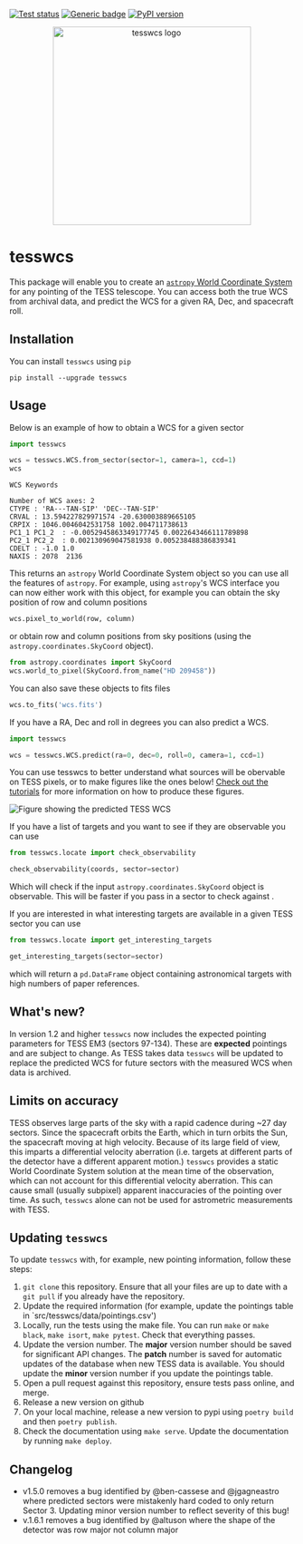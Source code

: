 <a href="https://github.com/tessgi/tesswcs/actions/workflows/tests.yml"><img src="https://github.com/tessgi/tesswcs/workflows/pytest/badge.svg" alt="Test status"/></a> [![Generic badge](https://img.shields.io/badge/documentation-live-blue.svg)](https://tessgi.github.io/tesswcs/)
[![PyPI version](https://badge.fury.io/py/tesswcs.svg)](https://badge.fury.io/py/tesswcs)

<p align="center">
  <img src="https://github.com/tessgi/tesswcs/blob/main/docs/images/logo.png?raw=true" width="350" alt="tesswcs logo">
</p>

# tesswcs

This package will enable you to create an [`astropy` World Coordinate System](https://docs.astropy.org/en/stable/wcs/) for any pointing of the TESS telescope. You can access both the true WCS from archival data, and predict the WCS for a given RA, Dec, and spacecraft roll.

## Installation

You can install `tesswcs` using `pip`

```
pip install --upgrade tesswcs
```

## Usage

Below is an example of how to obtain a WCS for a given sector

```python
import tesswcs

wcs = tesswcs.WCS.from_sector(sector=1, camera=1, ccd=1)
wcs
```

```
WCS Keywords

Number of WCS axes: 2
CTYPE : 'RA---TAN-SIP' 'DEC--TAN-SIP' 
CRVAL : 13.594227829971574 -20.630003889665105 
CRPIX : 1046.0046042531758 1002.004711738613 
PC1_1 PC1_2  : -0.0052945863349177745 0.0022643466111789898 
PC2_1 PC2_2  : 0.002130969047581938 0.005238488386839341 
CDELT : -1.0 1.0 
NAXIS : 2078  2136
```

This returns an `astropy` World Coordinate System object so you can use all the features of `astropy`. For example, using `astropy`'s WCS interface you can now either work with this object, for example you can obtain the sky position of row and column positions

```python
wcs.pixel_to_world(row, column)
```

or obtain row and column positions from sky positions (using the `astropy.coordinates.SkyCoord` object).

```python
from astropy.coordinates import SkyCoord
wcs.world_to_pixel(SkyCoord.from_name("HD 209458"))
```

You can also save these objects to fits files

```python
wcs.to_fits('wcs.fits')
```

If you have a RA, Dec and roll in degrees you can also predict a WCS.

```python
import tesswcs

wcs = tesswcs.WCS.predict(ra=0, dec=0, roll=0, camera=1, ccd=1)
```

You can use tesswcs to better understand what sources will be obervable on TESS pixels, or to make figures like the ones below! [Check out the tutorials](https://tessgi.github.io/tesswcs/tutorial3/) for more information on how to produce these figures.

![Figure showing the predicted TESS WCS](figures/tess_1_predict.png)

If you have a list of targets and you want to see if they are observable you can use

```python
from tesswcs.locate import check_observability

check_observability(coords, sector=sector)
```

Which will check if the input `astropy.coordinates.SkyCoord` object is observable. This will be faster if you pass in a sector to check against .

If you are interested in what interesting targets are available in a given TESS sector you can use

```python
from tesswcs.locate import get_interesting_targets

get_interesting_targets(sector=sector)
```

which will return a `pd.DataFrame` object containing astronomical targets with high numbers of paper references.

## What's new?

In version 1.2 and higher `tesswcs` now includes the expected pointing parameters for TESS EM3 (sectors 97-134). These are **expected** pointings and are subject to change. As TESS takes data `tesswcs` will be updated to replace the predicted WCS for future sectors with the measured WCS when data is archived.

## Limits on accuracy

TESS observes large parts of the sky with a rapid cadence during ~27 day sectors. Since the spacecraft orbits the Earth, which in turn orbits the Sun, the spacecraft moving at high velocity. Because of its large field of view, this imparts a differential velocity aberration (i.e. targets at different parts of the detector have a different apparent motion.) `tesswcs` provides a static World Coordinate System solution at the mean time of the observation, which can not account for this differential velocity aberration. This can cause small (usually subpixel) apparent inaccuracies of the pointing over time. As such, `tesswcs` alone can not be used for astrometric measurements with TESS.

## Updating `tesswcs`

To update `tesswcs` with, for example, new pointing information, follow these steps:

1. `git clone` this repository. Ensure that all your files are up to date with a `git pull` if you already have the repository.
2. Update the required information (for example, update the pointings table in `src/tesswcs/data/pointings.csv')
3. Locally, run the tests using the make file. You can run `make` or `make black`, `make isort`, `make pytest`. Check that everything passes.
4. Update the version number. The **major** version number should be saved for significant API changes. The **patch** number is saved for automatic updates of the database when new TESS data is available. You should update the **minor** version number if you update the pointings table.
5. Open a pull request against this repository, ensure tests pass online, and merge.
6. Release a new version on github
7. On your local machine, release a new version to pypi using `poetry build` and then `poetry publish`.
8. Check the documentation using `make serve`. Update the documentation by running `make deploy`.

## Changelog

- v1.5.0 removes a bug identified by @ben-cassese and @jgagneastro where predicted sectors were mistakenly hard coded to only return Sector 3. Updating minor version number to reflect severity of this bug!
- v.1.6.1 removes a bug identified by @altuson where the shape of the detector was row major not column major
